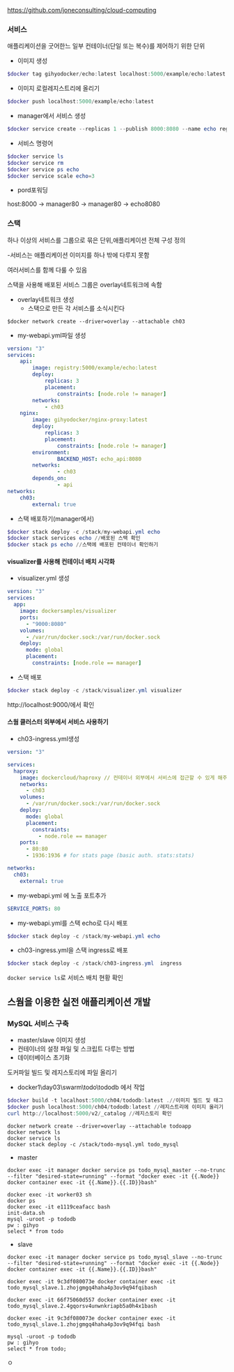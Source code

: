 https://github.com/joneconsulting/cloud-computing

### 서비스

애플리케이션을 굿어한느 일부 컨테이너(단일 또는 복수)를 제어하기 위한 단위 

- 이미지 생성

```powershell
$docker tag gihyodocker/echo:latest localhost:5000/example/echo:latest
```

- 이미지 로컬레지스트리에 올리기

```powershell
$docker push localhost:5000/example/echo:latest
```

- manager에서 서비스 생성

```powershell
$docker service create --replicas 1 --publish 8000:8080 --name echo registry:5000/example/echo:latest //레지스트리에 올라가 있는 이미지를 받아 서비스 생성
```

- 서비스 명령어 

```powershell
$docker service ls
$docker service rm
$docker service ps echo
$docker service scale echo=3
```

- pord포워딩

host:8000 -> manager80 -> manager80 -> echo8080



### 스택

하나 이상의 서비스를 그룹으로 묶은 단위,애플리케이션 전체 구성 정의

-서비스는 애플리케이션 이미지를 하나 밖에 다루지 못함

여러서비스를 함께 다룰 수 있음

스택을 사용해 배포된 서비스 그룹은 overlay네트워크에 속함 

- overlay네트워크 생성
  - 스택으로 만든 각 서비스를 소식시킨다

```shell
$docker network create --driver=overlay --attachable ch03
```

- my-webapi.yml파일 생성

````yaml
version: "3"
services:
    api: 
        image: registry:5000/example/echo:latest
        deploy:
            replicas: 3
            placement:
                constraints: [node.role != manager]
        networks:
            - ch03
    nginx:
        image: gihyodocker/nginx-proxy:latest
        deploy:
            replicas: 3
            placement: 
                constraints: [node.role != manager]
        environment:
                BACKEND_HOST: echo_api:8080
        networks:
                - ch03
        depends_on: 
                - api
networks:
    ch03:
        external: true
````

- 스택 배포하기(manager에서)

```powershell
$docker stack deploy -c /stack/my-webapi.yml echo
$docker stack services echo //배포된 스택 확인
$docker stack ps echo //스택에 배포된 컨테이너 확인하기
```

#### visualizer를 사용해 컨테이너 배치 시각화

- visualizer.yml 생성

```yaml
version: "3"
services:
  app:
    image: dockersamples/visualizer
    ports:
      - "9000:8080"
    volumes:
      - /var/run/docker.sock:/var/run/docker.sock
    deploy:
      mode: global
      placement:
        constraints: [node.role == manager]
```

- 스택 배포

```powershell
$docker stack deploy -c /stack/visualizer.yml visualizer
```

http://localhost:9000/에서 확인 



#### 스웜 클러스터 외부에서 서비스 사용하기

- ch03-ingress.yml생성

```yaml
version: "3"

services:
  haproxy:
    image: dockercloud/haproxy // 컨테이너 외부에서 서비스에 접근할 수 있게 해주는 다리 역할 제공 
    networks: 
      - ch03
    volumes:
      - /var/run/docker.sock:/var/run/docker.sock
    deploy:
      mode: global
      placement:
        constraints:
          - node.role == manager
    ports:
      - 80:80
      - 1936:1936 # for stats page (basic auth. stats:stats)

networks:
  ch03:
    external: true
```

- my-webapi.yml 에 노출 포트추가 

```yaml
SERVICE_PORTS: 80
```

- my-webapi.yml를 스택 echo로 다시 배포 

```powershell
$docker stack deploy -c /stack/my-webapi.yml echo
```

- ch03-ingress.yml을 스택 ingress로 배포

```powershell
$docker stack deploy -c /stack/ch03-ingress.yml  ingress
```

`docker service ls`로 서비스 배치 현황 확인



## 스웜을 이용한 실전 애플리케이션 개발

### MySQL 서비스 구축

- master/slave 이미지 생성
- 컨테이너의 설정 파일 및 스크립트 다루는 방법
- 데이터베이스 초기화



도커파일 빌드 및 레지스토리에 파일 올리기

- docker1\day03\swarm\todo\tododb 에서 작업

```powershell
$docker build -t localhost:5000/ch04/tododb:latest .//이미지 빌드 및 태그 
$docker push localhost:5000/ch04/tododb:latest //레지스트리에 이미지 올리기
curl http://localhost:5000/v2/_catalog //레지스토리 확인
```



```
docker network create --driver=overlay --attachable todoapp
docker network ls
docker service ls
docker stack deploy -c /stack/todo-mysql.yml todo_mysql
```

- master

```
docker exec -it manager docker service ps todo_mysql_master --no-trunc --filter "desired-state=running" --format "docker exec -it {{.Node}} docker container exec -it {{.Name}}.{{.ID}}bash"
```

```
docker exec -it worker03 sh
docker ps
docker exec -it e1119ceafacc bash
init-data.sh
mysql -uroot -p tododb
pw : gihyo
select * from todo

```

- slave

```
docker exec -it manager docker service ps todo_mysql_slave --no-trunc --filter "desired-state=running" --format "docker exec -it {{.Node}} docker container exec -it {{.Name}}.{{.ID}}bash"
```

```
docker exec -it 9c3df080073e docker container exec -it todo_mysql_slave.1.zhojgmgq4haha4p3ov9q94fqibash

docker exec -it 66f75060d557 docker container exec -it todo_mysql_slave.2.4gqorsv4unwnkriapb5a0h4x1bash

docker exec -it 9c3df080073e docker container exec -it todo_mysql_slave.1.zhojgmgq4haha4p3ov9q94fqi bash

mysql -uroot -p tododb
pw : gihyo
select * from todo;

```

















ㅇ










